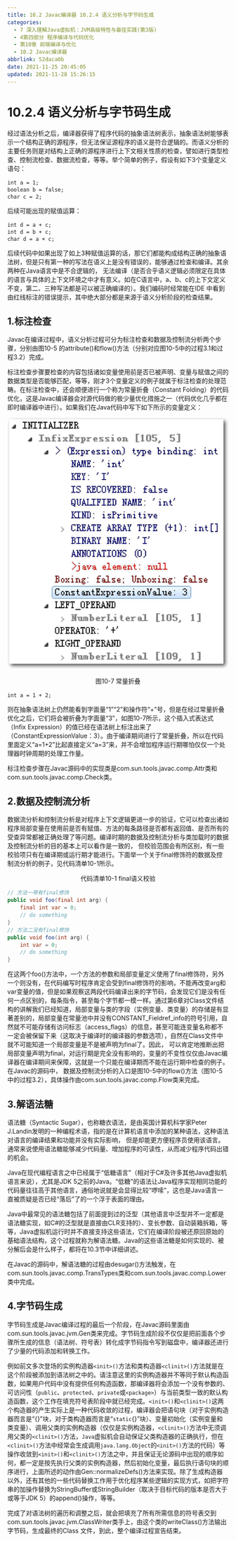 ```yaml
---
title: 10.2 Javac编译器 10.2.4 语义分析与字节码生成
categories: 
  - 7 深入理解Java虛拟机：JVM高级特性与最佳实践(第3版)
  - 4第四部分 程序编译与代码优化
  - 第10章 前端编译与优化
  - 10.2 Javac编译器
abbrlink: 52daca0b
date: 2021-11-25 20:45:05
updated: 2021-11-28 15:26:15
---
```

# 10.2.4 语义分析与字节码生成
经过语法分析之后，编译器获得了程序代码的抽象语法树表示，抽象语法树能够表示一个结构正确的源程序，但无法保证源程序的语义是符合逻辑的。而语义分析的主要任务则是对结构上正确的源程序进行上下文相关性质的检查，譬如进行类型检查、控制流检查、数据流检查，等等。举个简单的例子，假设有如下3个变量定义语句：

```
int a = 1; 
boolean b = false; 
char c = 2;
```
后续可能出现的赋值运算：

```
int d = a + c; 
int d = b + c; 
char d = a + c;
```
后续代码中如果出现了如上3种赋值运算的话，那它们都能构成结构正确的抽象语法树，但是只有第一种的写法在语义上是没有错误的，能够通过检查和编译。其余两种在Java语言中是不合逻辑的， 无法编译（是否合乎语义逻辑必须限定在具体的语言与具体的上下文环境之中才有意义。如在C语言中，a、b、c的上下文定义不变，第二、三种写法都是可以被正确编译的）。我们编码时经常能在IDE 中看到由红线标注的错误提示，其中绝大部分都是来源于语义分析阶段的检查结果。

## 1.标注检查
Javac在编译过程中，语义分析过程可分为标注检查和数据及控制流分析两个步骤，分别由图10-5 的attribute()和flow()方法（分别对应图10-5中的过程3.1和过程3.2）完成。

标注检查步骤要检查的内容包括诸如变量使用前是否已被声明、变量与赋值之间的数据类型是否能够匹配，等等，刚才3个变量定义的例子就属于标注检查的处理范畴。在标注检查中，还会顺便进行一个称为常量折叠（Constant Folding）的代码优化，这是Javac编译器会对源代码做的极少量优化措施之一（代码优化几乎都在即时编译器中进行）。如果我们在Java代码中写下如下所示的变量定义：

![image-20211125204052027](https://raw.githubusercontent.com/lanlan2017/images/master/Blog/2021/11/20211125204052.png)

<center>图10-7 常量折叠</center>

```
int a = 1 + 2;
```
则在抽象语法树上仍然能看到字面量“1”“2”和操作符“+”号，但是在经过常量折叠优化之后，它们将会被折叠为字面量“3”，如图10-7所示，这个插入式表达式（Infix Expression）的值已经在语法树上标注出来了（ConstantExpressionValue：3）。由于编译期间进行了常量折叠，所以在代码里面定义“a=1+2”比起直接定义“a=3”来，并不会增加程序运行期哪怕仅仅一个处理器时钟周期的处理工作量。

标注检查步骤在Javac源码中的实现类是com.sun.tools.javac.comp.Attr类和com.sun.tools.javac.comp.Check类。

## 2.数据及控制流分析
数据流分析和控制流分析是对程序上下文逻辑更进一步的验证，它可以检查出诸如程序局部变量在使用前是否有赋值、方法的每条路径是否都有返回值、是否所有的受查异常都被正确处理了等问题。编译时期的数据及控制流分析与类加载时的数据及控制流分析的目的基本上可以看作是一致的， 但校验范围会有所区别，有一些校验项只有在编译期或运行期才能进行。下面举一个关于final修饰符的数据及控制流分析的例子，见代码清单10-1所示。

<center>代码清单10-1 final语义校验</center>

```java
// 方法一带有final修饰
public void foo(final int arg) {
    final int var = 0;
    // do something 
}
// 方法二没有final修饰
public void foo(int arg) {
    int var = 0;
    // do something
}
```

在这两个foo()方法中，一个方法的参数和局部变量定义使用了final修饰符，另外一个则没有，在代码编写时程序肯定会受到final修饰符的影响，不能再改变arg和var变量的值，但是如果观察这两段代码编译出来的字节码，会发现它们是没有任何一点区别的，每条指令，甚至每个字节都一模一样。通过第6章对Class文件结构的讲解我们已经知道，局部变量与类的字段（实例变量、类变量）的存储是有显著差别的，局部变量在常量池中并没有CONSTANT_Fieldref_info的符号引用，自然就不可能存储有访问标志（access_flags）的信息，甚至可能连变量名称都不一定会被保留下来（这取决于编译时的编译器的参数选项），自然在Class文件中就不可能知道一个局部变量是不是被声明为final了。因此， 可以肯定地推断出把局部变量声明为final，对运行期是完全没有影响的，变量的不变性仅仅由Javac编译器在编译期间来保障，这就是一个只能在编译期而不能在运行期中检查的例子。在Javac的源码中， 数据及控制流分析的入口是图10-5中的flow()方法（图10-5中的过程3.2），具体操作由com.sun.tools.javac.comp.Flow类来完成。

## 3.解语法糖
语法糖（Syntactic Sugar），也称糖衣语法，是由英国计算机科学家Peter J.Landin发明的一种编程术语，指的是在计算机语言中添加的某种语法，这种语法对语言的编译结果和功能并没有实际影响， 但是却能更方便程序员使用该语言。通常来说使用语法糖能够减少代码量、增加程序的可读性，从而减少程序代码出错的机会。

Java在现代编程语言之中已经属于“低糖语言”（相对于C#及许多其他Java虚拟机语言来说），尤其是JDK 5之前的Java。“低糖”的语法让Java程序实现相同功能的代码量往往高于其他语言，通俗地说就是会显得比较“啰嗦”，这也是Java语言一直被质疑是否已经“落后”了的一个浮于表面的理由。

Java中最常见的语法糖包括了前面提到过的泛型（其他语言中泛型并不一定都是语法糖实现，如C#的泛型就是直接由CLR支持的）、变长参数、自动装箱拆箱，等等，Java虚拟机运行时并不直接支持这些语法，它们在编译阶段被还原回原始的基础语法结构，这个过程就称为解语法糖。Java的这些语法糖是如何实现的、被分解后会是什么样子，都将在10.3节中详细讲述。

在Javac的源码中，解语法糖的过程由desugar()方法触发，在com.sun.tools.javac.comp.TransTypes类和com.sun.tools.javac.comp.Lower类中完成。

## 4.字节码生成
字节码生成是Javac编译过程的最后一个阶段，在Javac源码里面由com.sun.tools.javac.jvm.Gen类来完成。字节码生成阶段不仅仅是把前面各个步骤所生成的信息（语法树、符号表）转化成字节码指令写到磁盘中，编译器还进行了少量的代码添加和转换工作。

例如前文多次登场的实例构造器`<init>()`方法和类构造器`<clinit>()`方法就是在这个阶段被添加到语法树之中的。请注意这里的实例构造器并不等同于默认构造函数，如果用户代码中没有提供任何构造函数，那编译器将会添加一个没有参数的、可访问性（`public`、`protected`、`private`或`<package>`）与当前类型一致的默认构造函数，这个工作在填充符号表阶段中就已经完成。`<init>()`和`<clinit>()`这两个构造器的产生实际上是一种代码收敛的过程，编译器会把语句块（对于实例构造器而言是“{}”块，对于类构造器而言是“`static`{}”块）、变量初始化（实例变量和类变量）、调用父类的实例构造器（仅仅是实例构造器，`<clinit>()`方法中无须调用父类的`<clinit>()`方法，`Java`虚拟机会自动保证父类构造器的正确执行，但在`<clinit>()`方法中经常会生成调用`java.lang.Object`的`<init>()`方法的代码）等操作收敛到`<init>()`和`<clinit>()`方法之中，并且保证无论源码中出现的顺序如何，都一定是按先执行父类的实例构造器，然后初始化变量，最后执行语句块的顺序进行，上面所述的动作由Gen::normalizeDefs()方法来实现。除了生成构造器以外，还有其他的一些代码替换工作用于优化程序某些逻辑的实现方式，如把字符串的加操作替换为StringBuffer或StringBuilder（取决于目标代码的版本是否大于或等于JDK 5）的append()操作，等等。

完成了对语法树的遍历和调整之后，就会把填充了所有所需信息的符号表交到com.sun.tools.javac.jvm.ClassWriter类手上，由这个类的writeClass()方法输出字节码，生成最终的Class 文件，到此，整个编译过程宣告结束。
